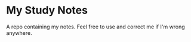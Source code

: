 # My Study Notes

A repo containing my notes. Feel free to use and correct me if I'm wrong anywhere.
